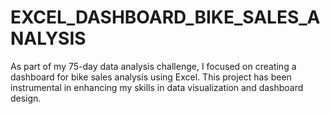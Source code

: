 # EXCEL_DASHBOARD_BIKE_SALES_ANALYSIS
As part of my 75-day data analysis challenge, I focused on creating a dashboard for bike sales analysis using Excel. This project has been instrumental in enhancing my skills in data visualization and dashboard design.
